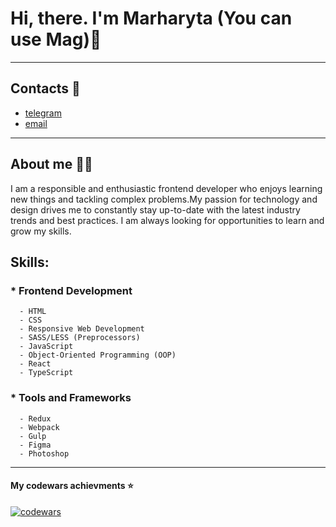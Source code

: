 # **Hi, there. I'm Marharyta (You can use Mag)**:open_hands:
__________________________________________________________
## Contacts :iphone:
+ [telegram](https://t.me/Pandoraaa7)
+ [email](pandoraaa274@gmail.com)
__________________________________________________________
## About me :blue_heart::yellow_heart:
I am a responsible and enthusiastic frontend developer who enjoys learning new things and tackling complex problems.My passion for technology and design drives me to constantly stay up-to-date with the latest industry trends and best practices. I am always looking for opportunities to learn and grow my skills.

## Skills: 
### * Frontend Development 
      - HTML 
      - CSS 
      - Responsive Web Development
      - SASS/LESS (Preprocessors)
      - JavaScript 
      - Object-Oriented Programming (OOP) 
      - React
      - TypeScript
 ### * Tools and Frameworks 
      - Redux
      - Webpack 
      - Gulp 
      - Figma
      - Photoshop

__________________________________
#### My codewars achievments :star:
[![codewars](https://www.codewars.com/users/Overednaya/badges/small)](https://www.codewars.com/users/username) 
